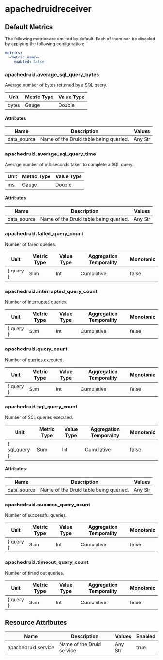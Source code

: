 [comment]: <> (Code generated by mdatagen. DO NOT EDIT.)

# apachedruidreceiver

## Default Metrics

The following metrics are emitted by default. Each of them can be disabled by applying the following configuration:

```yaml
metrics:
  <metric_name>:
    enabled: false
```

### apachedruid.average_sql_query_bytes

Average number of bytes returned by a SQL query.

| Unit | Metric Type | Value Type |
| ---- | ----------- | ---------- |
| bytes | Gauge | Double |

#### Attributes

| Name | Description | Values |
| ---- | ----------- | ------ |
| data_source | Name of the Druid table being queried. | Any Str |

### apachedruid.average_sql_query_time

Average number of milliseconds taken to complete a SQL query.

| Unit | Metric Type | Value Type |
| ---- | ----------- | ---------- |
| ms | Gauge | Double |

#### Attributes

| Name | Description | Values |
| ---- | ----------- | ------ |
| data_source | Name of the Druid table being queried. | Any Str |

### apachedruid.failed_query_count

Number of failed queries.

| Unit | Metric Type | Value Type | Aggregation Temporality | Monotonic |
| ---- | ----------- | ---------- | ----------------------- | --------- |
| { query } | Sum | Int | Cumulative | false |

### apachedruid.interrupted_query_count

Number of interrupted queries.

| Unit | Metric Type | Value Type | Aggregation Temporality | Monotonic |
| ---- | ----------- | ---------- | ----------------------- | --------- |
| { query } | Sum | Int | Cumulative | false |

### apachedruid.query_count

Number of queries executed.

| Unit | Metric Type | Value Type | Aggregation Temporality | Monotonic |
| ---- | ----------- | ---------- | ----------------------- | --------- |
| { query } | Sum | Int | Cumulative | false |

### apachedruid.sql_query_count

Number of SQL queries executed.

| Unit | Metric Type | Value Type | Aggregation Temporality | Monotonic |
| ---- | ----------- | ---------- | ----------------------- | --------- |
| { sql_query } | Sum | Int | Cumulative | false |

#### Attributes

| Name | Description | Values |
| ---- | ----------- | ------ |
| data_source | Name of the Druid table being queried. | Any Str |

### apachedruid.success_query_count

Number of successful queries.

| Unit | Metric Type | Value Type | Aggregation Temporality | Monotonic |
| ---- | ----------- | ---------- | ----------------------- | --------- |
| { query } | Sum | Int | Cumulative | false |

### apachedruid.timeout_query_count

Number of timed out queries.

| Unit | Metric Type | Value Type | Aggregation Temporality | Monotonic |
| ---- | ----------- | ---------- | ----------------------- | --------- |
| { query } | Sum | Int | Cumulative | false |

## Resource Attributes

| Name | Description | Values | Enabled |
| ---- | ----------- | ------ | ------- |
| apachedruid.service | Name of the Druid service | Any Str | true |
